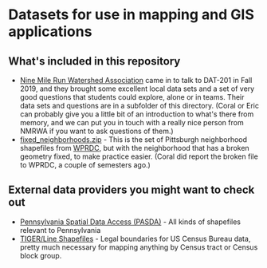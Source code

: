 # Datasets for use in mapping and GIS applications

## What's included in this repository
* [Nine Mile Run Watershed Association](https://ninemilerun.org/) came in to talk to DAT-201 in Fall 2019, and they brought some excellent local data sets and a set of very good questions that students could explore, alone or in teams. Their data sets and questions are in a subfolder of this directory. (Coral or Eric can probably give you a little bit of an introduction to what's there from memory, and we can put you in touch with a really nice person from NMRWA if you want to ask questions of them.)
* [fixed_neighborhoods.zip](./fixed_neighborhoods.zip) - This is the set of Pittsburgh neighborhood shapefiles from [WPRDC](https://data.wprdc.org/dataset), but with the neighborhood that has a broken geometry fixed, to make practice easier. (Coral did report the broken file to WPRDC, a couple of semesters ago.)

## External data providers you might want to check out
* [Pennsylvania Spatial Data Access (PASDA)](https://www.pasda.psu.edu/) - All kinds of shapefiles relevant to Pennsylvania
* [TIGER/Line Shapefiles](https://www.census.gov/geographies/mapping-files/time-series/geo/tiger-line-file.html) - Legal boundaries for US Census Bureau data, pretty much necessary for mapping anything by Census tract or Census block group. 

